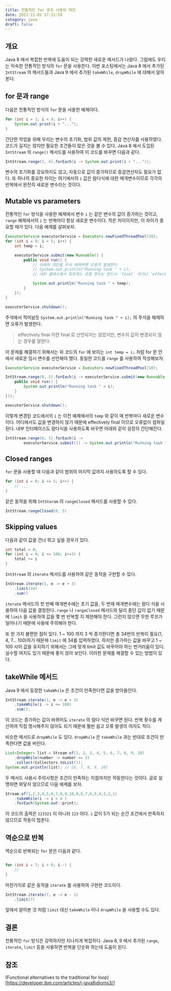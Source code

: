 ```yaml
---
title: 전통적인 for 루프 사용의 대안
date: 2021-11-02 17:11:59
category: java
draft: false
---
```


## 개요

Java 8 에서 복잡한 반복에 도움이 되는 강력한 새로운 메서드가 나왔다. 그럼에도 우리는 익숙한 전통적인 방식의 `for` 문을 사용한다. 이번 포스팅에서는 Java 8 에서 추가된 `IntStream` 의 메서드들과 Java 9 에서 추가된 `takeWhile`, `dropWhile` 에 대해서 알아본다.

## for 문과 range

다음은 전통적인 방식의 `for` 문을 사용한 예제이다.

```java
for (int i = 1; i < 4; i++) {
    System.out.print(i + "...");
}
```

간단한 작업을 위해 우리는 변수의 초기화, 범위 값의 제한, 증감 연산자를 사용하였다. 코드가 길지는 않지만 필요한 조건들이 많은 것을 볼 수 있다. Java 8 에서 도입된 `IntStream` 의 `range()` 메서드를 사용하여 이 코드를 바꾸면 다음과 같다.

```java
IntStream.range(1, 4).forEach(i -> System.out.print(i + "..."));
```

변수의 초기화를 강요하지도 않고, 자동으로 값이 증가하므로 증감연산자도 필요가 없다. 또 하나의 중요한 차이는 여기에서의 `i` 값은 람다식에 대한 매개변수이므로 각각의 반복에서 완전히 새로운 변수라는 것이다.

## Mutable vs parameters

전통적인 `for` 방식을 사용한 예제에서 변수 `i` 는 같은 변수의 값이 증가하는 것이고, `range` 예제에서의 `i` 는 반복마다 항상 새로운 변수이다. 작은 차이이지만, 이 차이가 중요할 때가 있다. 다음 예제를 살펴보자.

```java
ExecutorService executorService = Executors.newFixedThreadPool(10);
for (int i = 0; i < 5; i++) {
    int temp = i;

    executorService.submit(new Runnable() {
        public void run() {
            // 아래의 라인을 주석 해제하면 오류가 발생한다.
            // System.out.println("Running task " + i);
            // 내부 클래스에서 참조하는 로컬 변수는 반드시 `final` 이거나 `effectively final` 이어야 하기 때문이다.

            System.out.println("Running task " + temp);
        }
    });
}

executorService.shutdown();
```
주석에서 적어놨듯 `System.out.println("Running task " + i);` 의 주석을 해제하면 오류가 발생한다.

> effectively final 이란 final 로 선언되지는 않았지만, 변수의 값이 변경되지 않는 경우를 말한다.

이 문제를 해결하기 위해서는 위 코드의 `for` 에 보이는 `int temp = i;` 처럼 for 문 안에서 새로운 임시 변수를 선언해야 했다. 동일한 코드를 `range` 를 사용하여 작성해보자.

```java
ExecutorService executorService = Executors.newFixedThreadPool(10);

IntStream.range(0, 5).forEach(i -> executorService.submit(new Runnable() {
    public void run() {
        System.out.println("Running task " + i);
    }
}));

executorService.shutdown();
```

이렇게 변경된 코드에서의 `i` 는 이전 예제에서의 `temp` 와 같이 매 반복마다 새로운 변수이다. 어디에서도 값을 변경하지 않기 때문에 effectively final 이므로 오류없이 컴파일된다. 내부 인터페이스도 람다식을 사용하도록 바꾸면 아래와 같이 굉장히 간단해진다.

```java
IntStream.range(0, 5).forEach(i ->
        executorService.submit(() -> System.out.println("Running task " + i)));
```

## Closed ranges

`for` 문을 사용할 때 다음과 같이 범위의 마지막 값까지 사용하도록 할 수 있다.

```java
for (int i = 0; i <= 5; i++) {
    // ...
}
```

같은 동작을 위해 `IntSteram` 의 `rangeClosed` 메서드를 사용할 수 있다.

```java
IntStream.rangeClosed(0, 5)
```

## Skipping values

다음과 같이 값을 건너 뛰고 싶을 경우가 있다.

```java
int total = 0;
for (int i = 0; i <= 100; i+=3) {
    total += i
}
```

`IntStream` 의 `iterate` 메서드를 사용하여 같은 동작을 구현할 수 있다.

```java
InStream.iterate(1, e -> e + 3)
    .limit(34)
    .sum()
```

`iterate` 메서드의 첫 번째 매개변수에는 초기 값을, 두 번재 매개변수에는 람다 식을 사용하여 다음 값을 결정한다. `range` 나 `rangeClosed` 메서드와 달리 중단 값이 없기 때문에 `limit` 을 사용하여 값을 몇 번 반복할 지 제한해야 한다. 그런지 않으면 무한 루프가 일어나기 때문에 사용에 주의해야 한다.

또 한 가지 불편한 점이 있다. 1 ~ 100 까지 3 씩 증가한다면 총 34번의 반복이 필요(1, 4, 7... 100)하기 때문에 `limit` 에 34를 입력하였다. 하지만 증가하는 값을 바꾸고 1 ~ 100 사이 값을 유지하기 위해서는 그에 맞게 limit 값도 바꾸어야 하는 번거러움이 있다. 실수할 여지도 있기 때문에 좋지 않아 보인다. 이러한 문제를 해결할 수 있는 방법이 있다.

## takeWhile 메서드

Java 9 에서 등장한 `takeWhile` 은 조건이 만족한다면 값을 받아들인다.

```java
IntStream.iterate(1, e -> e + 3)
    .takeWhile(i -> i <= 100)
    .sum();
```

이 코드는 증가하는 값이 바뀌어도 `iterate` 의 람다 식만 바꾸면 된다. 반복 횟수를 계산하여 직접 명시해주지 않아도 되기 때문에 훨씬 쉽고 오류 발생의 여지도 적다.

비슷한 메서드로 `dropWhile` 도 있다. `dropWhile` 은 `takeWhile` 과는 반대로 조건이 만족한다면 값을 버린다.

```java
List<Integer> list = Stream.of(1, 2, 3, 4, 5, 6, 7, 8, 9, 10)
    .dropWhile(number -> number <= 5)
    .collect(Collectors.toList());
System.out.println(list); // [6, 7, 8, 9, 10]
```

두 메서드 사용시 주의사항은 조건이 만족하는 지점까지만 작동한다는 것이다. 글로 설명하면 와닿지 않으므로 다음 예제를 보자.

```java
Stream.of(1,2,3,4,5,6,7,8,9,10,9,8,7,6,5,4,3,2,1)
    .takeWhile(i -> i < 4 )
    .forEach(System.out::print);
```

이 코드의 출력은 `123321` 이 아니라 `123` 이다. `i` 값이 5가 되는 순간 조건에서 만족하지 않으므로 작동이 멈춘다.

## 역순으로 반복

역순으로 반복되는 `for` 문은 다음과 같다.

```java

for (int i = 7; i > 0; i--) {
    //
}
```

마찬가지로 같은 동작을 `iterate` 를 사용하여 구현한 코드이다.

```java
IntStream.iterate(7, e -> e - 1)
    .limit(7)
```

앞에서 알아본 것 처럼 `limit` 대신 `takeWhile` 이나 `dropWhile` 을 사용할 수도 있다.

## 결론

전통적인 `for` 방식은 강력하지만 지나치게 복잡하다. Java 8, 9 에서 추가된 `range`, `iterate`, `limit` 등을 사용하면 반복을 단순화 하는데 도움이 된다.

## 참조

(Functional alternatives to the traditional for loop)[https://developer.ibm.com/articles/j-java8idioms3/]
